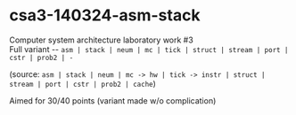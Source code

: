# csa3-140324-asm-stack

Computer system architecture laboratory work #3   
Full variant --
```asm | stack | neum | mc | tick | struct | stream | port | cstr | prob2 | -```

(source: ```asm | stack | neum | mc -> hw | tick -> instr | struct | stream | port | cstr | prob2 | cache```)

Aimed for 30/40 points (variant made w/o complication)
